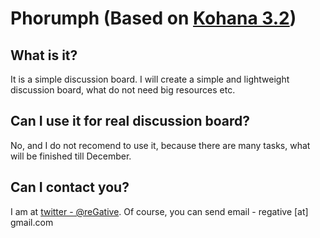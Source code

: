 # Phorumph (Based on [Kohana 3.2](http://kohanaframework.org 'Kohana Framework'))

## What is it?

It is a simple discussion board. I will create a simple and lightweight discussion board, what do not need big resources etc.

## Can I use it for real discussion board?

No, and I do not recomend to use it, because there are many tasks, what will be finished till December.

## Can I contact you?

I am at [twitter - @reGative](https://twitter.com/reGative 'reGative @ twitter').
Of course, you can send email - regative [at] gmail.com
